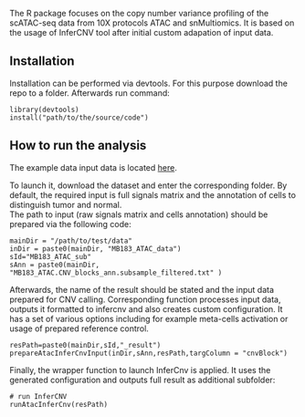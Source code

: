 The R package focuses on the copy number variance profiling of the scATAC-seq data from 10X protocols ATAC and snMultiomics. 
It is based on the usage of InferCNV tool after initial custom adapation of input data. 

## Installation ##

Installation can be performed via devtools. For this purpose download the repo to a folder. 
Afterwards run command: 

```
library(devtools)
install("path/to/the/source/code")
```

## How to run the analysis ##

The example data input data is located [here](https://drive.google.com/drive/folders/1okTZxc4yeuv1U2BsSEEccn1tng-sLqu7?usp=drive_link). 

To launch it, download the dataset and enter the corresponding folder. 
By default, the required input is full signals matrix and the annotation of cells to distinguish tumor and normal.   
The path to input (raw signals matrix and cells annotation) should be prepared via the following code: 

```
mainDir = "/path/to/test/data"
inDir = paste0(mainDir, "MB183_ATAC_data")
sId="MB183_ATAC_sub"
sAnn = paste0(mainDir, "MB183_ATAC.CNV_blocks_ann.subsample_filtered.txt" )
```

Afterwards, the name of the result should be stated and the input data prepared for CNV calling. 
Corresponding function processes input data, outputs it formatted to infercnv and also creates custom configuration.
It has a set of various options including for example meta-cells activation or usage of prepared reference control. 

```
resPath=paste0(mainDir,sId,"_result")
prepareAtacInferCnvInput(inDir,sAnn,resPath,targColumn = "cnvBlock")
```

Finally, the wrapper function to launch InferCnv is applied. It uses the generated configuration and outputs full result as additional subfolder:
```
# run InferCNV
runAtacInferCnv(resPath)

```






